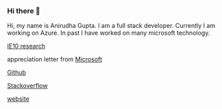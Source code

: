 ### Hi there 👋

<!--
**anirugu/anirugu** is a ✨ _special_ ✨ repository because its `README.md` (this file) appears on your GitHub profile.

Here are some ideas to get you started:

- 🔭 I’m currently working on ...
- 🌱 I’m currently learning ...
- 👯 I’m looking to collaborate on ...
- 🤔 I’m looking for help with ...
- 💬 Ask me about ...
- 📫 How to reach me: ...
- 😄 Pronouns: ...
- ⚡ Fun fact: ...
-->

Hi, my name is Anirudha Gupta. I am a full stack developer. Currently I am working on Azure. In past I have worked on many microsoft technology. 

[IE10 research](https://raw.githubusercontent.com/anirugu/blogpost/main/posts/2013-03-02-how-to-write-css-only-for-internet-explorer-10.html)

appreciation letter from [Microsoft](https://raw.githubusercontent.com/anirugu/blogpost/main/posts/2013-03-11-visual-studio-2012-thank-you.html)

[Github](https://github.com/anirugu)

[Stackoverflow](https://stackoverflow.com/users/713789/anirudha-gupta)

[website](https://anirudhagupta.com/)
